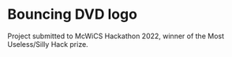 # Bouncing DVD logo

Project submitted to McWiCS Hackathon 2022, winner of the Most Useless/Silly Hack prize.
